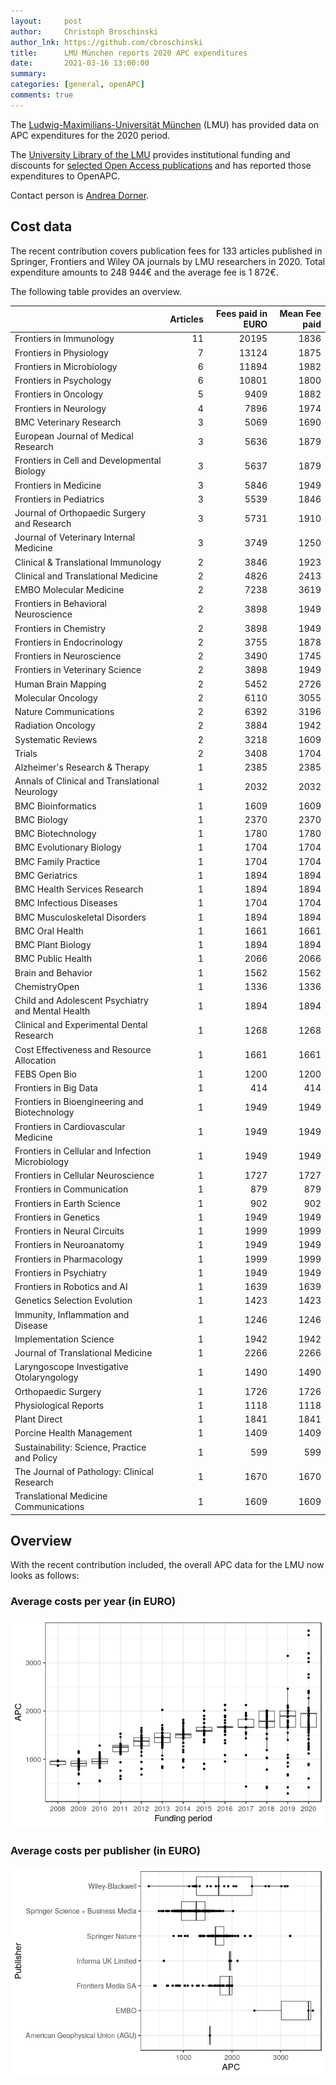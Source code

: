 ```yaml
---
layout:     post
author:     Christoph Broschinski
author_lnk: https://github.com/cbroschinski
title:      LMU München reports 2020 APC expenditures
date:       2021-03-16 13:00:00
summary:    
categories: [general, openAPC]
comments: true
---
```





The [Ludwig-Maximilians-Universität München](https://www.lmu.de/en/index.html) (LMU) has provided data on APC expenditures for the 2020 period.

The [University Library of the LMU](http://www.en.ub.uni-muenchen.de/index.html) provides institutional funding and discounts for [selected Open Access publications](http://www.en.ub.uni-muenchen.de/writing/open-access-publishing/funding/index.html) and has reported those expenditures to OpenAPC.

Contact person is [Andrea Dorner](mailto:open-access@ub.uni-muenchen.de).

## Cost data



The recent contribution covers publication fees for 133 articles published in Springer, Frontiers and Wiley OA journals by LMU researchers in 2020. Total expenditure amounts to 248 944€ and the average fee is 1 872€.

The following table provides an overview.


|                                                  | Articles| Fees paid in EURO| Mean Fee paid|
|:-------------------------------------------------|--------:|-----------------:|-------------:|
|Frontiers in Immunology                           |       11|             20195|          1836|
|Frontiers in Physiology                           |        7|             13124|          1875|
|Frontiers in Microbiology                         |        6|             11894|          1982|
|Frontiers in Psychology                           |        6|             10801|          1800|
|Frontiers in Oncology                             |        5|              9409|          1882|
|Frontiers in Neurology                            |        4|              7896|          1974|
|BMC Veterinary Research                           |        3|              5069|          1690|
|European Journal of Medical Research              |        3|              5636|          1879|
|Frontiers in Cell and Developmental Biology       |        3|              5637|          1879|
|Frontiers in Medicine                             |        3|              5846|          1949|
|Frontiers in Pediatrics                           |        3|              5539|          1846|
|Journal of Orthopaedic Surgery and Research       |        3|              5731|          1910|
|Journal of Veterinary Internal Medicine           |        3|              3749|          1250|
|Clinical & Translational Immunology               |        2|              3846|          1923|
|Clinical and Translational Medicine               |        2|              4826|          2413|
|EMBO Molecular Medicine                           |        2|              7238|          3619|
|Frontiers in Behavioral Neuroscience              |        2|              3898|          1949|
|Frontiers in Chemistry                            |        2|              3898|          1949|
|Frontiers in Endocrinology                        |        2|              3755|          1878|
|Frontiers in Neuroscience                         |        2|              3490|          1745|
|Frontiers in Veterinary Science                   |        2|              3898|          1949|
|Human Brain Mapping                               |        2|              5452|          2726|
|Molecular Oncology                                |        2|              6110|          3055|
|Nature Communications                             |        2|              6392|          3196|
|Radiation Oncology                                |        2|              3884|          1942|
|Systematic Reviews                                |        2|              3218|          1609|
|Trials                                            |        2|              3408|          1704|
|Alzheimer's Research & Therapy                    |        1|              2385|          2385|
|Annals of Clinical and Translational Neurology    |        1|              2032|          2032|
|BMC Bioinformatics                                |        1|              1609|          1609|
|BMC Biology                                       |        1|              2370|          2370|
|BMC Biotechnology                                 |        1|              1780|          1780|
|BMC Evolutionary Biology                          |        1|              1704|          1704|
|BMC Family Practice                               |        1|              1704|          1704|
|BMC Geriatrics                                    |        1|              1894|          1894|
|BMC Health Services Research                      |        1|              1894|          1894|
|BMC Infectious Diseases                           |        1|              1704|          1704|
|BMC Musculoskeletal Disorders                     |        1|              1894|          1894|
|BMC Oral Health                                   |        1|              1661|          1661|
|BMC Plant Biology                                 |        1|              1894|          1894|
|BMC Public Health                                 |        1|              2066|          2066|
|Brain and Behavior                                |        1|              1562|          1562|
|ChemistryOpen                                     |        1|              1336|          1336|
|Child and Adolescent Psychiatry and Mental Health |        1|              1894|          1894|
|Clinical and Experimental Dental Research         |        1|              1268|          1268|
|Cost Effectiveness and Resource Allocation        |        1|              1661|          1661|
|FEBS Open Bio                                     |        1|              1200|          1200|
|Frontiers in Big Data                             |        1|               414|           414|
|Frontiers in Bioengineering and Biotechnology     |        1|              1949|          1949|
|Frontiers in Cardiovascular Medicine              |        1|              1949|          1949|
|Frontiers in Cellular and Infection Microbiology  |        1|              1949|          1949|
|Frontiers in Cellular Neuroscience                |        1|              1727|          1727|
|Frontiers in Communication                        |        1|               879|           879|
|Frontiers in Earth Science                        |        1|               902|           902|
|Frontiers in Genetics                             |        1|              1949|          1949|
|Frontiers in Neural Circuits                      |        1|              1999|          1999|
|Frontiers in Neuroanatomy                         |        1|              1949|          1949|
|Frontiers in Pharmacology                         |        1|              1999|          1999|
|Frontiers in Psychiatry                           |        1|              1949|          1949|
|Frontiers in Robotics and AI                      |        1|              1639|          1639|
|Genetics Selection Evolution                      |        1|              1423|          1423|
|Immunity, Inflammation and Disease                |        1|              1246|          1246|
|Implementation Science                            |        1|              1942|          1942|
|Journal of Translational Medicine                 |        1|              2266|          2266|
|Laryngoscope Investigative Otolaryngology         |        1|              1490|          1490|
|Orthopaedic Surgery                               |        1|              1726|          1726|
|Physiological Reports                             |        1|              1118|          1118|
|Plant Direct                                      |        1|              1841|          1841|
|Porcine Health Management                         |        1|              1409|          1409|
|Sustainability: Science, Practice and Policy      |        1|               599|           599|
|The Journal of Pathology: Clinical Research       |        1|              1670|          1670|
|Translational Medicine Communications             |        1|              1609|          1609|

## Overview

With the recent contribution included, the overall APC data for the LMU now looks as follows:


###  Average costs per year (in EURO)

![plot of chunk box_lmu_2021_03_16_year_full](/figure/box_lmu_2021_03_16_year_full-1.png)

###  Average costs per publisher (in EURO)

![plot of chunk box_lmu_2021_03_16_publisher_full](/figure/box_lmu_2021_03_16_publisher_full-1.png)
